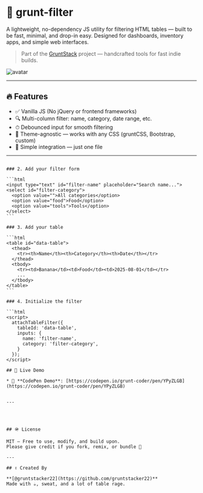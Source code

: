 
# 🧹 grunt-filter

A lightweight, no-dependency JS utility for filtering HTML tables — built to be fast, minimal, and drop-in easy. Designed for dashboards, inventory apps, and simple web interfaces.

> Part of the [GruntStack](https://github.com/gruntstacker22) project — handcrafted tools for fast indie builds.

![avatar](https://avatars.githubusercontent.com/u/17316726?v=4)

---

## 🔥 Features

- ✅ Vanilla JS (No jQuery or frontend frameworks)
- 🔍 Multi-column filter: name, category, date range, etc.
- ⏱ Debounced input for smooth filtering
- 🎨 Theme-agnostic — works with any CSS (gruntCSS, Bootstrap, custom)
- 📁 Simple integration — just one file

---


````

### 2. Add your filter form

```html
<input type="text" id="filter-name" placeholder="Search name...">
<select id="filter-category">
  <option value="">All categories</option>
  <option value="food">Food</option>
  <option value="tools">Tools</option>
</select>
```

### 3. Add your table

```html
<table id="data-table">
  <thead>
    <tr><th>Name</th><th>Category</th><th>Date</th></tr>
  </thead>
  <tbody>
    <tr><td>Banana</td><td>Food</td><td>2025-08-01</td></tr>
    ...
  </tbody>
</table>
```

### 4. Initialize the filter

```html
<script>
  attachTableFilter({
    tableId: 'data-table',
    inputs: {
      name: 'filter-name',
      category: 'filter-category',
    }
  });
</script>

## 🔧 Live Demo

* 🧪 **CodePen Demo**: [https://codepen.io/grunt-coder/pen/YPyZLGB](https://codepen.io/grunt-coder/pen/YPyZLGB)


---




## 🪖 License

MIT — Free to use, modify, and build upon.
Please give credit if you fork, remix, or bundle 🙏

---

## ✌️ Created By

**[@gruntstacker22](https://github.com/gruntstacker22)**
Made with ☕, sweat, and a lot of table rage.




